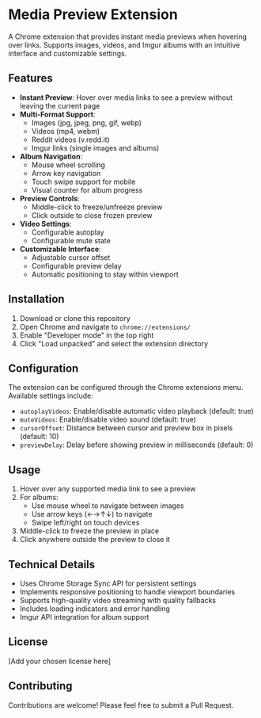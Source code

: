 # Media Preview Extension

A Chrome extension that provides instant media previews when hovering over links. Supports images, videos, and Imgur albums with an intuitive interface and customizable settings.

## Features

- **Instant Preview**: Hover over media links to see a preview without leaving the current page
- **Multi-Format Support**:
  - Images (jpg, jpeg, png, gif, webp)
  - Videos (mp4, webm)
  - Reddit videos (v.redd.it)
  - Imgur links (single images and albums)
- **Album Navigation**:
  - Mouse wheel scrolling
  - Arrow key navigation
  - Touch swipe support for mobile
  - Visual counter for album progress
- **Preview Controls**:
  - Middle-click to freeze/unfreeze preview
  - Click outside to close frozen preview
- **Video Settings**:
  - Configurable autoplay
  - Configurable mute state
- **Customizable Interface**:
  - Adjustable cursor offset
  - Configurable preview delay
  - Automatic positioning to stay within viewport

## Installation

1. Download or clone this repository
2. Open Chrome and navigate to `chrome://extensions/`
3. Enable "Developer mode" in the top right
4. Click "Load unpacked" and select the extension directory

## Configuration

The extension can be configured through the Chrome extensions menu. Available settings include:

- `autoplayVideos`: Enable/disable automatic video playback (default: true)
- `muteVideos`: Enable/disable video sound (default: true)
- `cursorOffset`: Distance between cursor and preview box in pixels (default: 10)
- `previewDelay`: Delay before showing preview in milliseconds (default: 0)

## Usage

1. Hover over any supported media link to see a preview
2. For albums:
   - Use mouse wheel to navigate between images
   - Use arrow keys (←→↑↓) to navigate
   - Swipe left/right on touch devices
3. Middle-click to freeze the preview in place
4. Click anywhere outside the preview to close it

## Technical Details

- Uses Chrome Storage Sync API for persistent settings
- Implements responsive positioning to handle viewport boundaries
- Supports high-quality video streaming with quality fallbacks
- Includes loading indicators and error handling
- Imgur API integration for album support

## License

[Add your chosen license here]

## Contributing

Contributions are welcome! Please feel free to submit a Pull Request. 